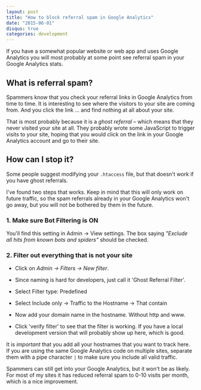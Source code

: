 ```yaml
---
layout: post
title: "How to block referral spam in Google Analytics"
date: "2015-06-01"
disqus: true
categories: development
---
```


If you have a somewhat popular website or web app and uses Google Analytics you will most probably at some point see referral spam in your Google Analytics stats.

## What is referral spam?

Spammers know that you check your referral links in Google Analytics from time to time. It is interesting to see where the visitors to your site are coming from. And you click the link ... and find nothing at all about your site. 

That is most probably because it is a *ghost referral* – which means that they never visited your site at all. They probably wrote some JavaScript to trigger visits to your site, hoping that you would click on the link in your Google Analytics account and go to their site.

## How can I stop it?

Some people suggest modifying your `.htaccess` file, but that doesn't work if you have ghost referrals.

I've found two steps that works. Keep in mind that this will only work on future traffic, so the spam 
referrals already in your Google Analytics won't go away, but you will not be bothered by them in the future. 

### 1. Make sure Bot Filtering is ON

You'll find this setting in Admin -> View settings. The box saying _"Exclude all hits from known bots and spiders"_ should be checked.

### 2. Filter out everything that is not your site

 * Click on *Admin -> Filters -> New filter*. 

 * Since naming is hard for developers, just call it 'Ghost Referral Filter'.

 * Select Filter type: Predefined

 *  Select Include only -> Traffic to the Hostname -> That contain

 * Now add your domain name in the hostname. Without http and www.

 * Click 'verify filter' to see that the filter is working. If you have a local development version that will probably show up here, which is good. 


It is _important_ that you add all your hostnames that you want to track here. If you are using the same Google Analytics code on multiple sites, separate them with a pipe character `|` to make sure you include all valid traffic.

Spammers can still get into your Google Analytics, but it won't be as likely. For most of my sites it has reduced referral spam to 0-10 visits per month, which is a nice improvement.

